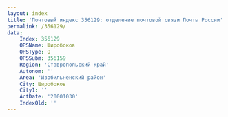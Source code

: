 ```yaml
---
layout: index
title: 'Почтовый индекс 356129: отделение почтовой связи Почты России'
permalink: /356129/
data:
    Index: 356129
    OPSName: Широбоков
    OPSType: О
    OPSSubm: 356159
    Region: 'Ставропольский край'
    Autonom: ''
    Area: 'Изобильненский район'
    City: Широбоков
    City1: ''
    ActDate: '20001030'
    IndexOld: ''
---
```

